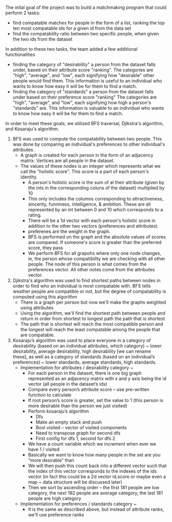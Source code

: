 <!-- The output and correctness of each algorithm – You should summarize, visualize, or highlight some part of the full-scale run of each algorithm. Additionally, the report should briefly describe what tests you performed to confirm that each algorithm was working as intended.

The answer to your leading question – You should direct address your proposed leading question. How did you answer this question? What did you discover? If your project was ultimately unsuccessful, give a brief reflection about what worked and what you would do differently as a team. -->

The inital goal of the project was to build a matchmaking program that could perform 2 tasks: 
- find compatable matches for people in the form of a list, ranking the top ten most compatable ids for a given id from the data set
- find the compatability ratio between two specific people, when given the two ids from the dataset

In addition to these two tasks, the team added a few additional functionalities
- finding the category of "desirability" a person from the dataset falls under, based on their attribute score "ranking". The categories are "high", "average", and "low", each signifying how "desirable" other people would find them. This information is useful to an individual who wants to know how easy it will be for them to find a match.
- finding the category of "standards" a person from the dataset falls under based on their preference score "ranking" The categories are "high", "average", and "low", each signifying how high a person's "standards" are. This information is valuable to an individual who wants to know how easy it will be for them to find a match.

In order to meet these goals, we utilized BFS traversal, Djikstra's algorithm, and Kosaraju's algorithm. 

1. BFS was used to compute the compatability between two people. This was done by comparing an individual's preferences to other individual's attributes.
    - A graph is created for each person in the form of an adjacency matrix. Vertices are all people in the dataset.
    - The values of these nodes is an integer which represents what we call the "holistic score". This score is a part of each person's identity.
        - A person's holistic score is the sum of al their attribute (given by the ints in the corresponding coluns of the dataset) multiplied by 10
        - This only includes the columns corresponding to attractiveness, sincerity, funniness, intelligence, & ambition. These are all represented by an int between 0 and 10 which corresponds to a rating. 
        - There will be a 1d vector with each person's holistic score in addition to the other two vectors (preferences and attributes)
        - preferenes are the weight in the graph.
        - BFS is performed on the graph and the absolute values of scores are compared. If someone's score is greater than the preferred score, they pass
        - We perform BFS for all grapohs where only one node changes, ie, the person whose compatibility we are checking with all other people. The node of this person is what comes from the preferences vector. All other notes come from the attributes vector.
2. Djikstra's algorithm was used to find shortest paths between nodes in order to find who an individual is most compatable with. BFS tells weather people are compatible or not, but the degree of compatability is computed using this algorithm
    - There is a graph per person but now we'll make the graphs weighted using attributes
    - Using the algorithm, we'll find the shortest path between people and return in order from shortest to longest path the path that is shortest
    - The path that is shortest will reach the most compatible person and the longest will reach the least compatable among the people that are compatable.
3. Kosaraju’s algorithm was used to place everyone in a category of desirability (based on an individual attributes, which category) ~ lower desirability, average desirability, high desirability [we can rename these], as well as a category of standards (based on an individual’s preferences) ~ lower standards, average standards, high standards.
    - Implementation for attributes / desirability category ~
        - For each person in the dataset, there is one big graph represented as an adjacency matrix with x and y axis being the id vector (all people in the dataset’s ids)
        - Compare every person’s attribute score – use pre-written function to calculate
        - If root person’s score is greater, set the value to 1 (this person is more desirable than the person we just visited)
        - Perform kosaraju’s algorithm 
            - Dfs
            - Make an empty stack and push
            - Bool visited – vector of visited components
            - Need to transpose graph for second dfs
            - First config for dfs 1, second for dfs 2
        - We have a count variable which we increment when ever we have 1 / visited
        - Basically we want to know how many people in the set are you “more desirable” than
        - We will then push this count back into a different vector such that the index of this vector corresponds to the indexes of the ids vector (in fact this could be a 2d vector id,score or maybe even a map ~ data structure will be discussed later)
        - Then we sort by ascending order – the first 181 people are low category, the next 182 people are average category, the last 181 people are high category
    - Implementation for preferences / standards category ~
        - It is the same as described above, but instead of attribute ranks, we'll use preference ranks


